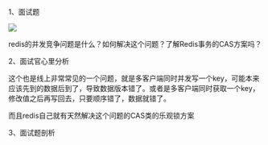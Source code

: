  

1、面试题

 ![](https://ws1.sinaimg.cn/large/bd9c8deely1fxsbilt1ysj20qw0h2q50.jpg)

redis的并发竞争问题是什么？如何解决这个问题？了解Redis事务的CAS方案吗？

 

2、面试官心里分析

 

这个也是线上非常常见的一个问题，就是多客户端同时并发写一个key，可能本来应该先到的数据后到了，导致数据版本错了。或者是多客户端同时获取一个key，修改值之后再写回去，只要顺序错了，数据就错了。

 

而且redis自己就有天然解决这个问题的CAS类的乐观锁方案

 

3、面试题剖析

 

 